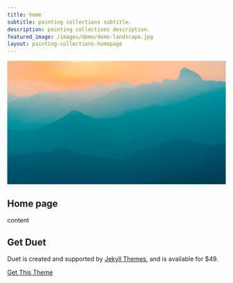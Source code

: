```yaml
---
title: home
subtitle: painting collections subtitle.
description: painting collections description.
featured_image: /images/demo/demo-landscape.jpg
layout: painting-collections-homepage
---
```


![](/images/demo/demo-landscape.jpg)

## Home page

content

## Get Duet

Duet is created and supported by [Jekyll Themes](https://jekyllthemes.io), and is available for $49.

<a href="https://jekyllthemes.io/theme/duet-portfolio-jekyll-theme" class="button button--large">Get This Theme</a>